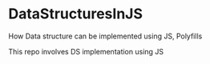 # DataStructuresInJS
How Data structure can be implemented using JS, Polyfills


This repo involves DS implementation using JS
